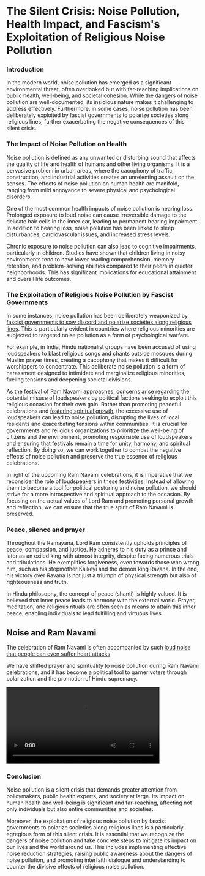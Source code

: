 # The Silent Crisis: Noise Pollution, Health Impact, and Fascism's Exploitation of Religious Noise Pollution

### Introduction

In the modern world, noise pollution has emerged as a significant environmental threat, often overlooked but with far-reaching implications on public health, well-being, and societal cohesion. While the dangers of noise pollution are well-documented, its insidious nature makes it challenging to address effectively. Furthermore, in some cases, noise pollution has been deliberately exploited by fascist governments to polarize societies along religious lines, further exacerbating the negative consequences of this silent crisis.

### The Impact of Noise Pollution on Health

Noise pollution is defined as any unwanted or disturbing sound that affects the quality of life and health of humans and other living organisms. It is a pervasive problem in urban areas, where the cacophony of traffic, construction, and industrial activities creates an unrelenting assault on the senses. The effects of noise pollution on human health are manifold, ranging from mild annoyance to severe physical and psychological disorders.

One of the most common health impacts of noise pollution is hearing loss. Prolonged exposure to loud noise can cause irreversible damage to the delicate hair cells in the inner ear, leading to permanent hearing impairment. In addition to hearing loss, noise pollution has been linked to sleep disturbances, cardiovascular issues, and increased stress levels.

Chronic exposure to noise pollution can also lead to cognitive impairments, particularly in children. Studies have shown that children living in noisy environments tend to have lower reading comprehension, memory retention, and problem-solving abilities compared to their peers in quieter neighborhoods. This has significant implications for educational attainment and overall life outcomes.

### The Exploitation of Religious Noise Pollution by Fascist Governments

In some instances, noise pollution has been deliberately weaponized by [fascist governments to sow discord and polarize societies along religious lines](https://iambrainstorming.github.io/chapters/democracy/fascism.html). This is particularly evident in countries where religious minorities are subjected to targeted noise pollution as a form of psychological warfare.

For example, in India, Hindu nationalist groups have been accused of using loudspeakers to blast religious songs and chants outside mosques during Muslim prayer times, creating a cacophony that makes it difficult for worshippers to concentrate. This deliberate noise pollution is a form of harassment designed to intimidate and marginalize religious minorities, fueling tensions and deepening societal divisions.

As the festival of Ram Navami approaches, concerns arise regarding the potential misuse of loudspeakers by political factions seeking to exploit this religious occasion for their own gain. Rather than promoting peaceful celebrations and [fostering spiritual growth](https://iambrainstorming.github.io/chapters/democracy/hinduism.html), the excessive use of loudspeakers can lead to noise pollution, disrupting the lives of local residents and exacerbating tensions within communities. It is crucial for governments and religious organizations to prioritize the well-being of citizens and the environment, promoting responsible use of loudspeakers and ensuring that festivals remain a time for unity, harmony, and spiritual reflection. By doing so, we can work together to combat the negative effects of noise pollution and preserve the true essence of religious celebrations.

In light of the upcoming Ram Navami celebrations, it is imperative that we reconsider the role of loudspeakers in these festivities. Instead of allowing them to become a tool for political posturing and noise pollution, we should strive for a more introspective and spiritual approach to the occasion. By focusing on the actual values of Lord Ram and promoting personal growth and reflection, we can ensure that the true spirit of Ram Navami is preserved.

### Peace, silence and prayer

Throughout the Ramayana, Lord Ram consistently upholds principles of peace, compassion, and justice. He adheres to his duty as a prince and later as an exiled king with utmost integrity, despite facing numerous trials and tribulations. He exemplifies forgiveness, even towards those who wrong him, such as his stepmother Kaikeyi and the demon king Ravana. In the end, his victory over Ravana is not just a triumph of physical strength but also of righteousness and truth.

In Hindu philosophy, the concept of peace (shanti) is highly valued. It is believed that inner peace leads to harmony with the external world. Prayer, meditation, and religious rituals are often seen as means to attain this inner peace, enabling individuals to lead fulfilling and virtuous lives.


## Noise and Ram Navami

The celebration of Ram Navami is often accompanied by such [loud noise that people can even suffer heart attacks](https://www.indiatoday.in/india/odisha/story/odisha-man-dies-from-heart-attack-due-to-loud-sound-during-saraswati-idol-immersion-2506684-2024-02-24).

We have shifted prayer and spirituality to noise pollution during Ram Navami celebrations, and it has become a political tool to garner voters through polarization and the promotion of Hindu supremacy.


<a href="https://bafybeif3zp26snz5ky3qldvfo34gifxso5ma5tvtbrdrvrcm5v2jjgjkma.ipfs.nectarnode.io/?token=eyJhbGciOiJIUzI1NiIsInR5cCI6IkpXVCJ9.eyJjaWQiOiJiYWZ5YmVpZjN6cDI2c256NWt5M3FsZHZmbzM0Z2lmeHNvNW1hNXR2dGJyZHJ2cmNtNXYyampnamttYSIsInByb2plY3RfdXVpZCI6IjkyZjMzNzNmLTVhYzAtNGE2ZS04OWEwLTNlNGU4NjEwYzk4OSIsImlhdCI6MTcxMzgwNTk0NSwic3ViIjoiSVBGUy10b2tlbiJ9.1Nh5197tmZOyT4jKNYcoxJB91RwpcCuk17tYC6cAFRE" target="_blank">
  <video controls width="400">
    <source src="https://bafybeif3zp26snz5ky3qldvfo34gifxso5ma5tvtbrdrvrcm5v2jjgjkma.ipfs.nectarnode.io/?token=eyJhbGciOiJIUzI1NiIsInR5cCI6IkpXVCJ9.eyJjaWQiOiJiYWZ5YmVpZjN6cDI2c256NWt5M3FsZHZmbzM0Z2lmeHNvNW1hNXR2dGJyZHJ2cmNtNXYyampnamttYSIsInByb2plY3RfdXVpZCI6IjkyZjMzNzNmLTVhYzAtNGE2ZS04OWEwLTNlNGU4NjEwYzk4OSIsImlhdCI6MTcxMzgwNTk0NSwic3ViIjoiSVBGUy10b2tlbiJ9.1Nh5197tmZOyT4jKNYcoxJB91RwpcCuk17tYC6cAFRE" type="video/mp4">
    <!-- Add additional source elements for different video formats if needed -->
    Your browser does not support the video tag.
  </video>
</a>

### Conclusion

Noise pollution is a silent crisis that demands greater attention from policymakers, public health experts, and society at large. Its impact on human health and well-being is significant and far-reaching, affecting not only individuals but also entire communities and societies.

Moreover, the exploitation of religious noise pollution by fascist governments to polarize societies along religious lines is a particularly egregious form of this silent crisis. It is essential that we recognize the dangers of noise pollution and take concrete steps to mitigate its impact on our lives and the world around us. This includes implementing effective noise reduction strategies, raising public awareness about the dangers of noise pollution, and promoting interfaith dialogue and understanding to counter the divisive effects of religious noise pollution.
